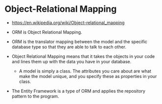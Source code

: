 # Object-Relational Mapping

* https://en.wikipedia.org/wiki/Object-relational_mapping

* ORM is Object Relational Mapping.
* ORM is the translator mapping between the model and the specific database type so that they are able to talk to each other.
* Object Relational Mapping means that it takes the objects in your code and lines them up with the data you have in your database.
  * A model is simply a class. The attributes you care about are what make the model unique, and you specify these as properties in your class.
* The Entity Framework is a type of ORM and applies the repository pattern to the program.